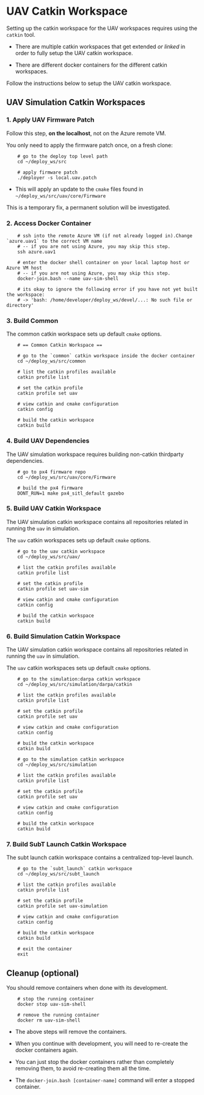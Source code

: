# UAV Catkin Workspace

Setting up the catkin workspace for the UAV workspaces requires using the `catkin` tool.

- There are multiple catkin workspaces that get extended *or linked* in order to fully setup the UAV catkin workspace.

- There are different docker containers for the different catkin workspaces.

Follow the instructions below to setup the UAV catkin workspace.

## UAV Simulation Catkin Workspaces

### 1. Apply UAV Firmware Patch

Follow this step, **on the localhost**, not on the Azure remote VM.

You only need to apply the firmware patch once, on a fresh clone:

        # go to the deploy top level path
        cd ~/deploy_ws/src

        # apply firmware patch
        ./deployer -s local.uav.patch

- This will apply an update to the `cmake` files found in `~/deploy_ws/src/uav/core/Firmware`

This is a temporary fix, a permanent solution will be investigated.

### 2. Access Docker Container

        # ssh into the remote Azure VM (if not already logged in).Change `azure.uav1` to the correct VM name
        # -- if you are not using Azure, you may skip this step.
        ssh azure.uav1

        # enter the docker shell container on your local laptop host or Azure VM host
        # -- if you are not using Azure, you may skip this step.
        docker-join.bash --name uav-sim-shell

        # its okay to ignore the following error if you have not yet built the workspace:
        # -> 'bash: /home/developer/deploy_ws/devel/...: No such file or directory'

### 3. Build Common

The common catkin workspace sets up default `cmake` options.

        # == Common Catkin Workspace ==

        # go to the `common` catkin workspace inside the docker container
        cd ~/deploy_ws/src/common

        # list the catkin profiles available
        catkin profile list

        # set the catkin profile
        catkin profile set uav

        # view catkin and cmake configuration
        catkin config

        # build the catkin workspace
        catkin build

### 4. Build UAV Dependencies

The UAV simulation workspace requires building non-catkin thirdparty dependencies.

        # go to px4 firmware repo
        cd ~/deploy_ws/src/uav/core/Firmware

        # build the px4 firmware
        DONT_RUN=1 make px4_sitl_default gazebo

### 5. Build UAV Catkin Workspace

The UAV simulation catkin workspace contains all repositories related in running the `uav` in simulation.

The `uav` catkin workspaces sets up default `cmake` options.

        # go to the uav catkin workspace
        cd ~/deploy_ws/src/uav/

        # list the catkin profiles available
        catkin profile list

        # set the catkin profile
        catkin profile set uav-sim

        # view catkin and cmake configuration
        catkin config

        # build the catkin workspace
        catkin build

### 6. Build Simulation Catkin Workspace

The UAV simulation catkin workspace contains all repositories related in running the `uav` in simulation.

The `uav` catkin workspaces sets up default `cmake` options.

        # go to the simulation:darpa catkin workspace
        cd ~/deploy_ws/src/simulation/darpa/catkin

        # list the catkin profiles available
        catkin profile list

        # set the catkin profile
        catkin profile set uav

        # view catkin and cmake configuration
        catkin config

        # build the catkin workspace
        catkin build

        # go to the simulation catkin workspace
        cd ~/deploy_ws/src/simulation

        # list the catkin profiles available
        catkin profile list

        # set the catkin profile
        catkin profile set uav

        # view catkin and cmake configuration
        catkin config

        # build the catkin workspace
        catkin build

### 7. Build SubT Launch Catkin Workspace

The subt launch catkin workspace contains a centralized top-level launch.

        # go to the `subt_launch` catkin workspace
        cd ~/deploy_ws/src/subt_launch

        # list the catkin profiles available
        catkin profile list

        # set the catkin profile
        catkin profile set uav-simulation

        # view catkin and cmake configuration
        catkin config

        # build the catkin workspace
        catkin build

        # exit the container
        exit

## Cleanup (optional)

You should remove containers when done with its development.

        # stop the running container
        docker stop uav-sim-shell

        # remove the running container
        docker rm uav-sim-shell

- The above steps will remove the containers.

- When you continue with development, you will need to re-create the docker containers again.

- You can just stop the docker containers rather than completely removing them, to avoid re-creating them all the time.

- The `docker-join.bash [container-name]` command will enter a stopped container.

